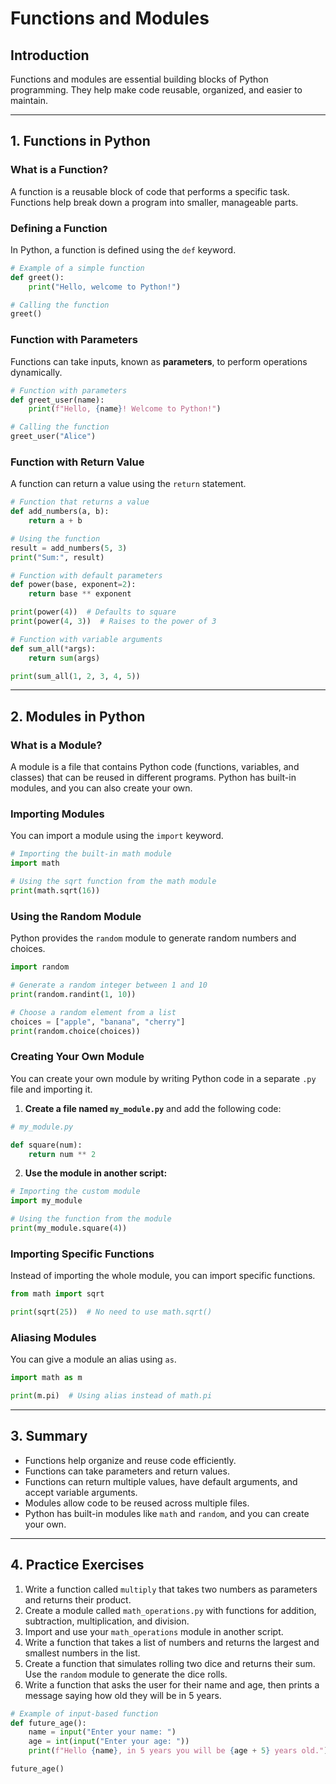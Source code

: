 # Functions and Modules

## Introduction
Functions and modules are essential building blocks of Python programming. They help make code reusable, organized, and easier to maintain.

---

## 1. Functions in Python
### What is a Function?
A function is a reusable block of code that performs a specific task. Functions help break down a program into smaller, manageable parts.

### Defining a Function
In Python, a function is defined using the `def` keyword.

```python
# Example of a simple function
def greet():
    print("Hello, welcome to Python!")

# Calling the function
greet()
```

### Function with Parameters
Functions can take inputs, known as **parameters**, to perform operations dynamically.

```python
# Function with parameters
def greet_user(name):
    print(f"Hello, {name}! Welcome to Python!")

# Calling the function
greet_user("Alice")
```

### Function with Return Value
A function can return a value using the `return` statement.

```python
# Function that returns a value
def add_numbers(a, b):
    return a + b

# Using the function
result = add_numbers(5, 3)
print("Sum:", result)
```


```python
# Function with default parameters
def power(base, exponent=2):
    return base ** exponent

print(power(4))  # Defaults to square
print(power(4, 3))  # Raises to the power of 3
```

```python
# Function with variable arguments
def sum_all(*args):
    return sum(args)

print(sum_all(1, 2, 3, 4, 5))
```

---

## 2. Modules in Python
### What is a Module?
A module is a file that contains Python code (functions, variables, and classes) that can be reused in different programs. Python has built-in modules, and you can also create your own.

### Importing Modules
You can import a module using the `import` keyword.

```python
# Importing the built-in math module
import math

# Using the sqrt function from the math module
print(math.sqrt(16))
```

### Using the Random Module
Python provides the `random` module to generate random numbers and choices.

```python
import random

# Generate a random integer between 1 and 10
print(random.randint(1, 10))

# Choose a random element from a list
choices = ["apple", "banana", "cherry"]
print(random.choice(choices))
```

### Creating Your Own Module
You can create your own module by writing Python code in a separate `.py` file and importing it.

1. **Create a file named `my_module.py`** and add the following code:

```python
# my_module.py

def square(num):
    return num ** 2
```

2. **Use the module in another script:**

```python
# Importing the custom module
import my_module

# Using the function from the module
print(my_module.square(4))
```

### Importing Specific Functions
Instead of importing the whole module, you can import specific functions.

```python
from math import sqrt

print(sqrt(25))  # No need to use math.sqrt()
```

### Aliasing Modules
You can give a module an alias using `as`.

```python
import math as m

print(m.pi)  # Using alias instead of math.pi
```

---

## 3. Summary
- Functions help organize and reuse code efficiently.
- Functions can take parameters and return values.
- Functions can return multiple values, have default arguments, and accept variable arguments.
- Modules allow code to be reused across multiple files.
- Python has built-in modules like `math` and `random`, and you can create your own.

---

## 4. Practice Exercises
1. Write a function called `multiply` that takes two numbers as parameters and returns their product.
2. Create a module called `math_operations.py` with functions for addition, subtraction, multiplication, and division.
3. Import and use your `math_operations` module in another script.
4. Write a function that takes a list of numbers and returns the largest and smallest numbers in the list.
5. Create a function that simulates rolling two dice and returns their sum. Use the `random` module to generate the dice rolls.
6. Write a function that asks the user for their name and age, then prints a message saying how old they will be in 5 years.

```python
# Example of input-based function
def future_age():
    name = input("Enter your name: ")
    age = int(input("Enter your age: "))
    print(f"Hello {name}, in 5 years you will be {age + 5} years old.")

future_age()
```